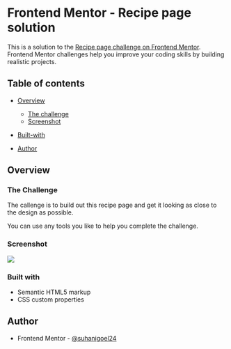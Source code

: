 # Frontend Mentor - Recipe page solution

This is a solution to the [Recipe page challenge on Frontend Mentor](https://www.frontendmentor.io/challenges/recipe-page-KiTsR8QQKm). Frontend Mentor challenges help you improve your coding skills by building realistic projects. 

## Table of contents

- [Overview](#overview)
  - [The challenge](#the-challenge)
  - [Screenshot](#screenshot)
  
- [Built-with](#built-with)
- [Author](#author)


## Overview

### The Challenge
The callenge is to build out this recipe page and get it looking as close to the design as possible.

You can use any tools you like to help you complete the challenge.


### Screenshot
![](https://github.com/suhanigoel24/Recipe-Page/assets/165935293/2ffbf71c-c905-42f5-bce1-a562954b1422)


### Built with

- Semantic HTML5 markup
- CSS custom properties


## Author

- Frontend Mentor - [@suhanigoel24](https://www.frontendmentor.io/profile/yourusername)


